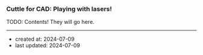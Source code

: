 ### Cuttle for CAD: Playing with lasers!

TODO: Contents! They will go here. 

--- 
- created at: 2024-07-09
- last updated: 2024-07-09
